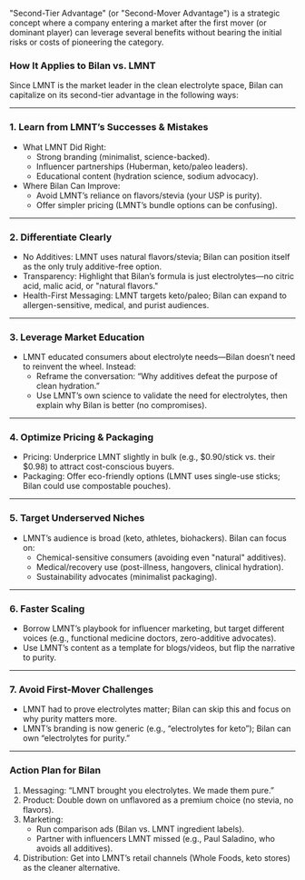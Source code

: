 "Second-Tier Advantage" (or "Second-Mover Advantage") is a strategic concept where a company entering a market after the first mover (or dominant player) can leverage several benefits without bearing the initial risks or costs of pioneering the category.  

### How It Applies to Bilan vs. LMNT  
Since LMNT is the market leader in the clean electrolyte space, Bilan can capitalize on its second-tier advantage in the following ways:  

---

### 1. Learn from LMNT’s Successes & Mistakes  
   - What LMNT Did Right:  
     - Strong branding (minimalist, science-backed).  
     - Influencer partnerships (Huberman, keto/paleo leaders).  
     - Educational content (hydration science, sodium advocacy).  
   - Where Bilan Can Improve:  
     - Avoid LMNT’s reliance on flavors/stevia (your USP is purity).  
     - Offer simpler pricing (LMNT’s bundle options can be confusing).  

---

### 2. Differentiate Clearly  
   - No Additives: LMNT uses natural flavors/stevia; Bilan can position itself as the only truly additive-free option.  
   - Transparency: Highlight that Bilan’s formula is just electrolytes—no citric acid, malic acid, or "natural flavors."  
   - Health-First Messaging: LMNT targets keto/paleo; Bilan can expand to allergen-sensitive, medical, and purist audiences.  

---

### 3. Leverage Market Education  
   - LMNT educated consumers about electrolyte needs—Bilan doesn’t need to reinvent the wheel. Instead:  
     - Reframe the conversation: “Why additives defeat the purpose of clean hydration.”  
     - Use LMNT’s own science to validate the need for electrolytes, then explain why Bilan is better (no compromises).  

---

### 4. Optimize Pricing & Packaging  
   - Pricing: Underprice LMNT slightly in bulk (e.g., $0.90/stick vs. their $0.98) to attract cost-conscious buyers.  
   - Packaging: Offer eco-friendly options (LMNT uses single-use sticks; Bilan could use compostable pouches).  

---

### 5. Target Underserved Niches  
   - LMNT’s audience is broad (keto, athletes, biohackers). Bilan can focus on:  
     - Chemical-sensitive consumers (avoiding even "natural" additives).  
     - Medical/recovery use (post-illness, hangovers, clinical hydration).  
     - Sustainability advocates (minimalist packaging).  

---

### 6. Faster Scaling  
   - Borrow LMNT’s playbook for influencer marketing, but target different voices (e.g., functional medicine doctors, zero-additive advocates).  
   - Use LMNT’s content as a template for blogs/videos, but flip the narrative to purity.  

---

### 7. Avoid First-Mover Challenges  
   - LMNT had to prove electrolytes matter; Bilan can skip this and focus on why purity matters more.  
   - LMNT’s branding is now generic (e.g., “electrolytes for keto”); Bilan can own “electrolytes for purity.”  

---

### Action Plan for Bilan  
1. Messaging: “LMNT brought you electrolytes. We made them pure.”  
2. Product: Double down on unflavored as a premium choice (no stevia, no flavors).  
3. Marketing:  
   - Run comparison ads (Bilan vs. LMNT ingredient labels).  
   - Partner with influencers LMNT missed (e.g., Paul Saladino, who avoids all additives).  
4. Distribution: Get into LMNT’s retail channels (Whole Foods, keto stores) as the cleaner alternative.  
